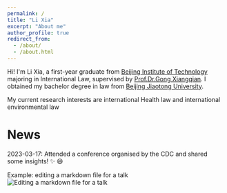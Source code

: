 ```yaml
---
permalink: /
title: "Li Xia"
excerpt: "About me"
author_profile: true
redirect_from: 
  - /about/
  - /about.html
---
```


Hi! I'm Li Xia, a first-year graduate from [Beijing Institute of Technology](https://english.bit.edu.cn/) majoring in International Law, supervised by [Prof.Dr.Gong Xiangqian](https://law.bit.edu.cn/xygk/szll/gjfyjs2/b180386.htm). I obtained my bachelor degree in law from [Beijing Jiaotong University](http://en.njtu.edu.cn/).

My current research interests are international Health law and international environmental law

News
======
2023-03-17: Attended a conference organised by the CDC and shared some insights! :sparkles: :smile:


Example: editing a markdown file for a talk
![Editing a markdown file for a talk](/images/editing-talk.png)

